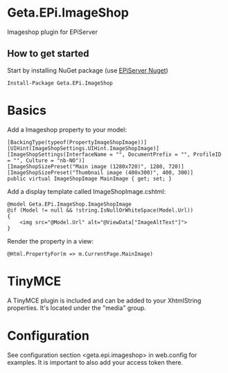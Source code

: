 # Geta.EPi.ImageShop
Imageshop plugin for EPiServer

## How to get started

Start by installing NuGet package (use [EPiServer Nuget](http://nuget.episerver.com))

    Install-Package Geta.EPi.ImageShop

# Basics

Add a Imageshop property to your model:

    [BackingType(typeof(PropertyImageShopImage))]
    [UIHint(ImageShopSettings.UIHint.ImageShopImage)]
    [ImageShopSettings(InterfaceName = "", DocumentPrefix = "", ProfileID = "", Culture = "nb-NO")]
    [ImageShopSizePreset("Main image (1280x720)", 1280, 720)]
    [ImageShopSizePreset("Thumbnail image (400x300)", 400, 300)]
    public virtual ImageShopImage MainImage { get; set; }
    
Add a display template called ImageShopImage.cshtml:

    @model Geta.EPi.ImageShop.ImageShopImage
    @if (Model != null && !string.IsNullOrWhiteSpace(Model.Url))
    {
        <img src="@Model.Url" alt="@ViewData["ImageAltText"]">
    }

Render the property in a view:

    @Html.PropertyFor(m => m.CurrentPage.MainImage)

# TinyMCE

A TinyMCE plugin is included and can be added to your XhtmlString properties. It's located under the "media" group.

# Configuration

See configuration section &lt;geta.epi.imageshop&gt; in web.config for examples. It is important to also add your access token there.

